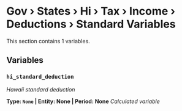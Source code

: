 # Gov › States › Hi › Tax › Income › Deductions › Standard Variables

This section contains 1 variables.

## Variables

### `hi_standard_deduction`
*Hawaii standard deduction*

**Type: `None` | Entity: None | Period: None**
*Calculated variable*
